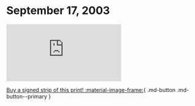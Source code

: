 # September 17, 2003

![](https://www.achewood.com/comic.php?date=09172003)

[Buy a signed strip of this print! :material-image-frame:](https://achewood-holiday-pop-up.myshopify.com/products/strip#09172003){ .md-button .md-button--primary }
